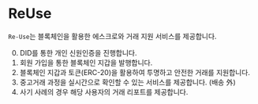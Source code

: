 # ReUse


`Re-Use`는  블록체인을 활용한 에스크로와 거래 지원 서비스를 제공합니다.

0. DID를 통한 개인 신원인증을 진행합니다.
1. 회원 가입을 통한 블록체인 지갑을 발행합니다.
2. 블록체인 지갑과 토큰(ERC-20)을 활용하여 투명하고 안전한 거래를 지원합니다.
3. 중고거래 과정을 실시간으로 확인할 수 있는 서비스를 제공합니다. (배송 外)
4. 사기 사례의 경우 해당 사용자의 거래 리포트를 제공합니다.
